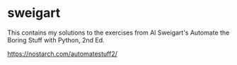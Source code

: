 # sweigart

This contains my solutions to the exercises from Al Sweigart's Automate the Boring Stuff with Python, 2nd Ed. 

https://nostarch.com/automatestuff2/
